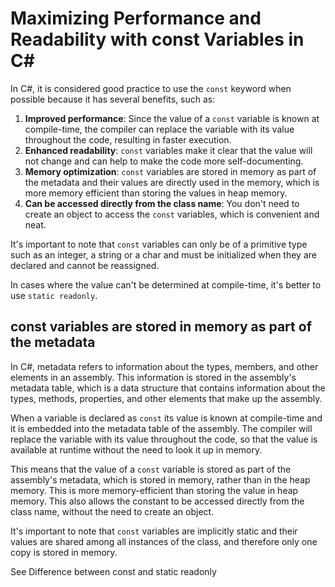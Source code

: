 # Maximizing Performance and Readability with const Variables in C#

In C#, it is considered good practice to use the `const` keyword when possible because it has several benefits, such as:

1. **Improved performance**: Since the value of a `const` variable is known at compile-time, the compiler can replace
   the variable with its value throughout the code, resulting in faster execution.
2. **Enhanced readability**: `const` variables make it clear that the value will not change and can help to make the
   code more self-documenting.
3. **Memory optimization**: `const` variables are stored in memory as part of the metadata and their values are directly
   used in the memory, which is more memory efficient than storing the values in heap memory.
4. **Can be accessed directly from the class name**: You don't need to create an object to access the `const` variables,
   which is convenient and neat.

It's important to note that `const` variables can only be of a primitive type such as an integer, a string or a char and
must be initialized when they are declared and cannot be reassigned.

In cases where the value can't be determined at compile-time, it's better to use `static readonly`.

## const variables are stored in memory as part of the metadata

In C#, metadata refers to information about the types, members, and other elements in an assembly. This information is
stored in the assembly's metadata table, which is a data structure that contains information about the types, methods,
properties, and other elements that make up the assembly.

When a variable is declared as `const` its value is known at compile-time and it is embedded into the metadata table of
the assembly. The compiler will replace the variable with its value throughout the code, so that the value is available
at runtime without the need to look it up in memory.

This means that the value of a `const` variable is stored as part of the assembly's metadata, which is stored in memory,
rather than in the heap memory. This is more memory-efficient than storing the value in heap memory. This also allows
the constant to be accessed directly from the class name, without the need to create an object.

It's important to note that `const` variables are implicitly static and their values are shared among all instances of
the class, and therefore only one copy is stored in memory.

See Difference between const and static readonly
